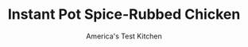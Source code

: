 ---
layout: ../../layouts/MarkdownPostLayout.astro
title: Instant Pot Spice-Rubbed Chicken
author: America's Test Kitchen
pubDate: 2023-03-15
description: "We use a few tricks—a time-saving appliance and a complex spice blend—to get a whole chicken on the table in just over an hour."
image_url: https://res.cloudinary.com/hksqkdlah/image/upload/ar_1:1,c_fill,dpr_2.0,f_auto,fl_lossy.progressive.strip_profile,g_faces:auto,q_auto:low,w_344/SFS_InstantPotBerbereRubbedChicken_070_1_rb8xxb
tags: ["Main Courses","Chicken"]
calories: 2950
protein: 57
carbohydrates: 2
fats: 53
fiber: 
ingredients: ["2 tablespoons, vegetable oil, divided","1 1/2 tablespoons, kosher salt","1 1/2 teaspoons, paprika","1 1/2 teaspoons, ground cumin","1 1/2 teaspoons, ground coriander","1 teaspoon, granulated garlic","1 teaspoon, pepper","1/2 teaspoon, cayenne pepper","1 (4-pound), whole chicken","1 cup, water"]
serves: 4
time: "1¼ hours"
instructions: ["Combine 1 tablespoon oil, salt, paprika, cumin, coriander, granulated garlic, pepper, and cayenne in small bowl to make spice paste. Pat chicken dry with paper towels. Rub spice paste over entire surface of chicken. Tuck wingtips behind back.","Using highest saute or browning function, heat remaining 1 tablespoon oil in Instant Pot for 5 minutes (or until just smoking). Place chicken, breast side down, in pot and cook until well browned, 4 to 6 minutes. Using tongs, remove chicken from pot.","Create aluminum foil sling by folding large sheet of foil into 19 by 6-inch rectangle. Place chicken, breast side up, crosswise in center of sling. Lift sides of sling and lower chicken into pot, allowing narrow edges of sling to rest along sides of insert. Add water to pot.","Lock lid into place and close pressure-release valve. Select high pressure-cook function and cook for 30 minutes.","Turn off Instant Pot, then quick-release pressure. Carefully remove lid, allowing steam to escape away from you. Using sling, carefully transfer chicken to carving board, allowing excess liquid to drain back into pot. Let rest for 15 minutes.","Using wide spoon, skim fat from surface of jus in pot. Carve chicken and transfer to shallow platter. Drizzle ¼ cup jus over chicken. Serve, passing remaining jus separately."]
nutrition: ["648 mg Potassium, K","467 mg Phosphorus, P","54 mg Calcium, Ca","3 mg Iron, Fe","71 mg Magnesium, Mg","1218 mg Sodium, Na","4 mg Zinc, Zn","53 g Total lipid (fat)","21 mg Niacin","24 g Fatty acids, total monounsaturated","11 g Fatty acids, total polyunsaturated","5 mg Vitamin C, total ascorbic acid","231 mg Cholesterol","13 g Fatty acids, total saturated","19 µg Folate, food","6 µg Vitamin K (phylloquinone)","263 g Water","2 g Carbohydrate, by difference","19 µg Folate, DFE","57 g Protein","2 mg Vitamin E (alpha-tocopherol)","1 mg Vitamin B-6","153 µg Vitamin A, RAE","737 kcal Energy","2950 calories"]
notes: "Once cooked, the chicken will be very tender; we call for an aluminum foil sling to make it easier to remove it from the Instant Pot. If your Instant Pot comes with a steamer rack with handles, you can use it instead of the foil sling."
---